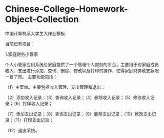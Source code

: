 # Chinese-College-Homework-Object-Collection
中国计算机系大学生大作业模板

当前已有项目：

1.家庭财务小管家

个人小管家应用系统给家庭提供了一个管理个人财务的平台，主要用于对家庭成员收入、支出进行添加、查询、删除、修改以及打印的操作，使得家庭财务收支状况一目了然。
主要功能包括：

（1）主菜单。主要包括收入管理、支出管理和退出；

（2）添加收入记录；（3）查询收入记录；（4）删除收入记录；（5）修改收入记录；（6）打印收入记录；

（7）添加支出记录；（8）查询支出记录；（9）删除支出记录；（10）修改支出记录；（11）打印支出记录；

（12）退出系统。
